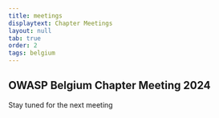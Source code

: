 ```yaml
---
title: meetings
displaytext: Chapter Meetings
layout: null
tab: true
order: 2
tags: belgium
---
```

## OWASP Belgium Chapter Meeting 2024

Stay tuned for the next meeting

 